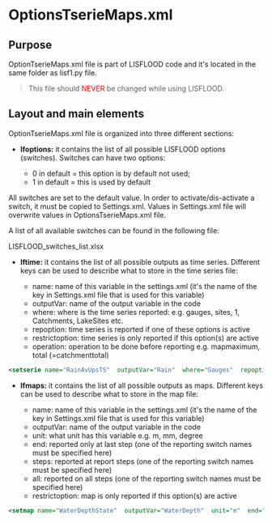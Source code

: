 # OptionsTserieMaps.xml

## Purpose

OptionTserieMaps.xml file is part of LISFLOOD code and it's located in the same folder as lisf1.py file. 
> This file should <span style="color:red"> NEVER</span> be changed while using LISFLOOD.


## Layout and main elements

OptionTserieMaps.xml file is organized into three different sections:


+ **lfoptions:** it contains the list of all possible LISFLOOD options (switches). Switches can have two options:

    - 0 in default = this option is by default not used;
    - 1 in default = this is used by default

All switches are set to the default value. In order to activate/dis-activate a switch, it must be copied to Settings.xml. Values in Settings.xml file will overwrite values in OptionsTserieMaps.xml file.

A list of all available switches can be found in the following file:

LISFLOOD_switches_list.xlsx

+ **lftime:** it contains the list of all possible outputs as time series.
    Different keys can be used to describe what to store in the time series file:

    - name:             name of this variable in the settings.xml (it's the name of the key in Settings.xml file that is used for this variable)
    - outputVar:       name of the output variable in the code
    - where:            where is the time series reported: e.g. gauges, sites, 1, Catchments, LakeSites etc.
    - repoption:       time series is reported if one of these options is active
    - restrictoption:  time series is only reported if this option(s) are active
    - operation:       operation to be done before reporting e.g. mapmaximum, total (=catchmenttotal)

```xml
<setserie name="RainAvUpsTS"  outputVar="Rain"  where="Gauges"  repoption="repRateUpsGauges"  restrictoption="nonInit"  operation="total" /
```

+ **lfmaps:** it contains the list of all possible outputs as maps.
    Different keys can be used to describe what to store in the map file:

    - name:             name of this variable in the settings.xml (it's the name of the key in Settings.xml file that is used for this variable)
    - outputVar:       name of the output variable in the code
    - unit:                what unit has this variable e.g. m, mm, degree
    - end:               reported only at last step (one of the reporting switch names must be specified here)
    - steps:             reported at report steps (one of the reporting switch names must be specified here)
    - all:                  reported on all steps (one of the reporting switch names must be specified here)
    - restrictoption:  map is only reported if this option(s) are active

```xml
<setmap name="WaterDepthState"  outputVar="WaterDepth"  unit="m"  end=""  steps="repStateMaps"  all=""  restrictoption="nonInit" />
```
